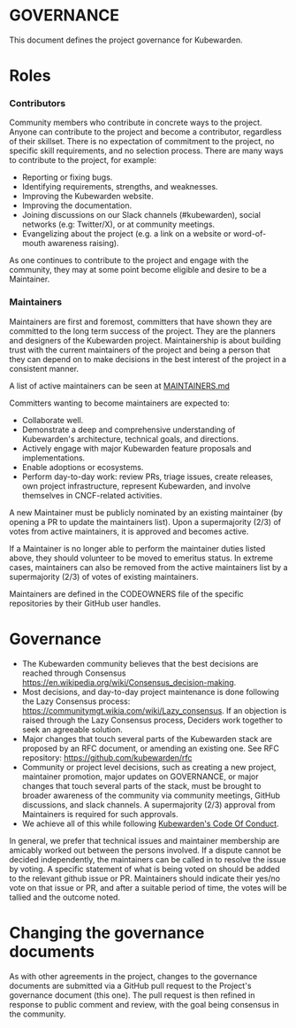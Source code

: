 
# GOVERNANCE

This document defines the project governance for Kubewarden.

# Roles

### Contributors

Community members who contribute in concrete ways to the project. Anyone can
contribute to the project and become a contributor, regardless of their
skillset. There is no expectation of commitment to the project, no specific
skill requirements, and no selection process. There are many ways to contribute
to the project, for example:
- Reporting or fixing bugs.
- Identifying requirements, strengths, and weaknesses.
- Improving the Kubewarden website.
- Improving the documentation.
- Joining discussions on our Slack channels (#kubewarden), social networks (e.g:
  Twitter/X), or at community meetings.
- Evangelizing about the project (e.g. a link on a website or word-of-mouth
  awareness raising).

As one continues to contribute to the project and engage with the community,
they may at some point become eligible and desire to be a Maintainer.

### Maintainers

Maintainers are first and foremost, committers that have shown they are committed
to the long term success of the project. They are the planners and designers of
the Kubewarden project. Maintainership is about building trust with the current
maintainers of the project and being a person that they can depend on to make
decisions in the best interest of the project in a consistent manner.

A list of active maintainers can be seen at [MAINTAINERS.md](./MAINTAINERS.md)

Committers wanting to become maintainers are expected to:
- Collaborate well.
- Demonstrate a deep and comprehensive understanding of Kubewarden's
  architecture, technical goals, and directions.
- Actively engage with major Kubewarden feature proposals and implementations.
- Enable adoptions or ecosystems.
- Perform day-to-day work: review PRs, triage issues, create releases, own
  project infrastructure, represent Kubewarden, and involve themselves in
  CNCF-related activities.

A new Maintainer must be publicly nominated by an existing maintainer (by
opening a PR to update the maintainers list). Upon a supermajority (2/3) of
votes from active maintainers, it is approved and becomes active.

If a Maintainer is no longer able to perform the maintainer duties listed above,
they should volunteer to be moved to emeritus status. In extreme cases,
maintainers can also be removed from the active maintainers list by a
supermajority (2/3) of votes of existing maintainers.

Maintainers are defined in the CODEOWNERS file of the specific repositories by
their GitHub user handles.

# Governance

- The Kubewarden community believes that the best decisions are reached through
  Consensus https://en.wikipedia.org/wiki/Consensus_decision-making.
- Most decisions, and day-to-day project maintenance is done following the Lazy
  Consensus process: https://communitymgt.wikia.com/wiki/Lazy_consensus.
  If an objection is raised through the Lazy Consensus process, Deciders work
  together to seek an agreeable solution.
- Major changes that touch several parts of the Kubewarden stack are proposed by
  an RFC document, or amending an existing one. See RFC repository:
  https://github.com/kubewarden/rfc
- Community or project level decisions, such as creating a new project,
  maintainer promotion, major updates on GOVERNANCE, or major changes that touch
  several parts of the stack, must be brought to broader awareness of the
  community via community meetings, GitHub discussions, and slack channels. A
  supermajority (2/3) approval from Maintainers is required for such approvals.
- We achieve all of this while following [Kubewarden's Code Of Conduct](https://github.com/kubewarden/community/blob/main/CODE_OF_CONDUCT.md).

In general, we prefer that technical issues and maintainer membership are
amicably worked out between the persons involved. If a dispute cannot be decided
independently, the maintainers can be called in to resolve the issue by voting.
A specific statement of what is being voted on should be added to the relevant
github issue or PR. Maintainers should indicate their yes/no vote on that issue
or PR, and after a suitable period of time, the votes will be tallied and the
outcome noted.

# Changing the governance documents

As with other agreements in the project, changes to the governance documents are
submitted via a GitHub pull request to the Project's governance document (this
one). The pull request is then refined in response to public comment and review,
with the goal being consensus in the community.
